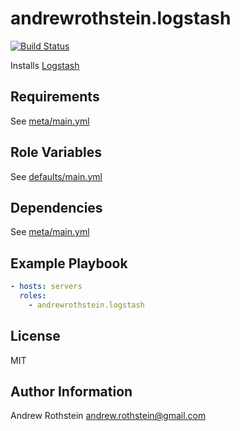 andrewrothstein.logstash
=============================
[![Build Status](https://travis-ci.org/andrewrothstein/ansible-logstash.svg?branch=master)](https://travis-ci.org/andrewrothstein/ansible-logstash)

Installs [Logstash](https://www.elastic.co/products/logstash)

Requirements
------------

See [meta/main.yml](meta/main.yml)

Role Variables
--------------

See [defaults/main.yml](defaults/main.yml)

Dependencies
------------

See [meta/main.yml](meta/main.yml)

Example Playbook
----------------

```yml
- hosts: servers
  roles:
    - andrewrothstein.logstash
```

License
-------

MIT

Author Information
------------------

Andrew Rothstein <andrew.rothstein@gmail.com>
